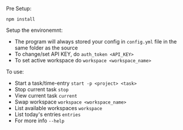 Pre Setup:

`npm install`

Setup the environemnt:

* The program will always stored your config in `config.yml` file in the same folder as the source
* To change/set API KEY, do `auth_token <API_KEY>`
* To set active workspace do `workspace <workspace_name>`

To use:

* Start a task/time-entry `start -p <project> <task>`
* Stop current task `stop`
* View current task `current`
* Swap workspace `workspace <workspace_name>`
* List available workspaces `workspace`
* List today's entries `entries`
* For more info `--help`